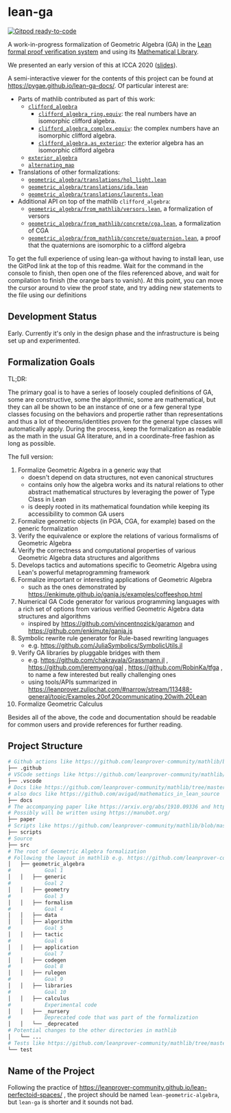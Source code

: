 lean-ga
=======

[![Gitpod ready-to-code](https://img.shields.io/badge/Gitpod-ready--to--code-908a85?logo=gitpod)](https://gitpod.io/#https://github.com/pygae/lean-ga)

A work-in-progress formalization of Geometric Algebra (GA) in the [Lean formal proof verification system](https://github.com/leanprover-community/lean) and using its [Mathematical Library](https://github.com/leanprover-community/mathlib/).

We presented an early version of this at ICCA 2020 ([slides](https://pygae.github.io/lean-ga/ICCA2020)).

A semi-interactive viewer for the contents of this project can be found at https://pygae.github.io/lean-ga-docs/. Of particular interest are:

* Parts of mathlib contributed as part of this work:
  * [`clifford_algebra`](https://pygae.github.io/lean-ga-docs/find/clifford_algebra)
    * [`clifford_algebra_ring.equiv`](https://pygae.github.io/lean-ga-docs/find/clifford_algebra_ring.equiv): the real numbers have an isomorphic clifford algebra.
    * [`clifford_algebra_complex.equiv`](https://pygae.github.io/lean-ga-docs/find/clifford_algebra_complex.equiv): the complex numbers have an isomorphic clifford algebra.
    * [`clifford_algebra.as_exterior`](https://pygae.github.io/lean-ga-docs/find/clifford_algebra.as_exterior): the exterior algebra has an isomorphic clifford algebra
  * [`exterior_algebra`](https://pygae.github.io/lean-ga-docs/find/exterior_algebra)
  * [`alternating_map`](https://pygae.github.io/lean-ga-docs/find/alternating_map)
* Translations of other formalizations:
  * [`geometric_algebra/translations/hol_light.lean`](https://pygae.github.io/lean-ga-docs/geometric_algebra/translations/hol_light.html)
  * [`geometric_algebra/translations/ida.lean`](https://pygae.github.io/lean-ga-docs/geometric_algebra/translations/ida.html)
  * [`geometric_algebra/translations/laurents.lean`](https://pygae.github.io/lean-ga-docs/geometric_algebra/translations/laurents.html)
* Additional API on top of the mathlib `clifford_algebra`:
  * [`geometric_algebra/from_mathlib/versors.lean`](https://pygae.github.io/lean-ga-docs/geometric_algebra/from_mathlib/versors.html), a formalization of versors
  * [`geometric_algebra/from_mathlib/concrete/cga.lean`](https://pygae.github.io/lean-ga-docs/geometric_algebra/from_mathlib/concrete/cga.html), a formalization of CGA
  * [`geometric_algebra/from_mathlib/concrete/quaternion.lean`](https://pygae.github.io/lean-ga-docs/geometric_algebra/from_mathlib/concrete/quaternion.html), a proof that the quaternions are isomorphic to a clifford algebra

To get the full experience of using lean-ga without having to install lean, use the GitPod link at the top of this readme.
Wait for the command in the console to finish, then open one of the files referenced above, and wait for compilation to finish (the orange bars to vanish).
At this point, you can move the cursor around to view the proof state, and try adding new statements to the file using our definitions

Development Status
--------------------

Early. Currently it's only in the design phase and the infrastructure is being set up and experimented.

Formalization Goals
--------------------

TL;DR:

The primary goal is to have a series of loosely coupled definitions of GA, some are constructive, some the algorithmic, some are mathematical, but they can all be shown to be an instance of one or a few general type classes focusing on the behaviors and propertie rather than representations and thus a lot of theorems/identities proven for the general type classes will automatically apply. During the process, keep the formalization as readable as the math in the usual GA literature, and in a coordinate-free fashion as long as possible.

The full version:

1. Formalize Geometric Algebra in a generic way that
    - doesn't depend on data structures, not even canonical structures
    - contains only how the algebra works and its natural relations to other abstract mathematical structures by leveraging the power of Type Class in Lean
    - is deeply rooted in its mathematical foundation while keeping its accessibility to common GA users
2. Formalize geometric objects (in PGA, CGA, for example) based on the generic formalization
3. Verify the equivalence or explore the relations of various formalisms of Geometric Algebra
4. Verify the correctness and computational properties of various Geometric Algebra data structures and algorithms
5. Develops tactics and automations specific to Geometric Algebra using Lean's powerful metaprogramming framework
6. Formalize important or interesting applications of Geometric Algebra
    - such as the ones demonstrated by https://enkimute.github.io/ganja.js/examples/coffeeshop.html
7. Numerical GA Code generator for various programming languages with a rich set of options from various verified Geometric Algebra data structures and algorithms
    - inspired by https://github.com/vincentnozick/garamon and https://github.com/enkimute/ganja.js
8. Symbolic rewrite rule generator for Rule-based rewriting languages
    - e.g. https://github.com/JuliaSymbolics/SymbolicUtils.jl
9. Verify GA libraries by pluggable bridges with them
    - e.g. https://github.com/chakravala/Grassmann.jl , https://github.com/jeremyong/gal , https://github.com/RobinKa/tfga , to name a few interested but really challenging ones
    - using tools/APIs summarized in https://leanprover.zulipchat.com/#narrow/stream/113488-general/topic/Examples.20of.20communicating.20with.20Lean
10. Formalize Geometric Calculus

Besides all of the above, the code and documentation should be readable for common users and provide references for further reading.

Project Structure
--------------------

```bash
# Github actions like https://github.com/leanprover-community/mathlib/blob/master/.github/workflows/build.yml
├── .github
# VSCode settings like https://github.com/leanprover-community/mathlib/blob/master/.vscode/settings.json
├── .vscode
# Docs like https://github.com/leanprover-community/mathlib/tree/master/docs using https://github.com/leanprover-community/doc-gen and possibly https://github.com/leanprover-community/format_lean and https://github.com/leanprover-community/lean-client-python
# also docs like https://github.com/avigad/mathematics_in_lean_source
├── docs
# The accompanying paper like https://arxiv.org/abs/1910.09336 and https://arxiv.org/abs/1910.12320
# Possibly will be written using https://manubot.org/
├── paper
# Scripts like https://github.com/leanprover-community/mathlib/blob/master/scripts/deploy_docs.sh
├── scripts
# Source
├── src
# The root of Geometric Algebra formalization
# Following the layout in mathlib e.g. https://github.com/leanprover-community/mathlib/tree/master/src/linear_algebra
│   ├── geometric_algebra
#           Goal 1
│   │   ├── generic
#           Goal 2
│   │   ├── geometry
#           Goal 3
│   │   ├── formalism
#           Goal 4
│   │   ├── data
│   │   ├── algorithm
#           Goal 5
│   │   ├── tactic
#           Goal 6
│   │   ├── application
#           Goal 7
│   │   ├── codegen
#           Goal 8
│   │   ├── rulegen
#           Goal 9
│   │   ├── libraries
#           Goal 10
│   │   ├── calculus
#           Experimental code
│   │   ├── _nursery
#           Deprecated code that was part of the formalization
│   │   └── _deprecated
# Potential changes to the other directories in mathlib
│   └── ...
# Tests like https://github.com/leanprover-community/mathlib/tree/master/test
└── test
```

Name of the Project
--------------------

Following the practice of https://leanprover-community.github.io/lean-perfectoid-spaces/ , the project should be named `lean-geometric-algebra`, but `lean-ga` is shorter and it sounds not bad.
